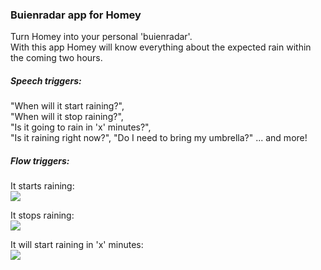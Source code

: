 ### Buienradar app for Homey  
Turn Homey into your personal 'buienradar'.  
With this app Homey will know everything about the expected rain within the coming two hours.


##### Speech triggers: 

"When will it start raining?",  
"When will it stop raining?",  
"Is it going to rain in 'x' minutes?",  
"Is it raining right now?",
"Do I need to bring my umbrella?"
... and more!


##### Flow triggers:  

It starts raining:  
![](http://i.imgur.com/hkUZZY1.png)

It stops raining:  
![](http://i.imgur.com/EYPQITe.png)

It will start raining in 'x' minutes:  
![](http://i.imgur.com/rq6ZrDH.png)